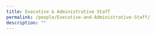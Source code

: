 ```yaml
---
title: Executive & Administrative Staff
permalink: /people/Executive-and-Administrative-Staff/
description: ""
---
```

